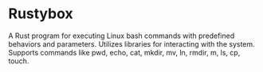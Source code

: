 # Rustybox
A Rust program for executing Linux bash commands with predefined behaviors and parameters. Utilizes libraries for interacting with the system. Supports commands like pwd, echo, cat, mkdir, mv, ln, rmdir, m, ls, cp, touch.
